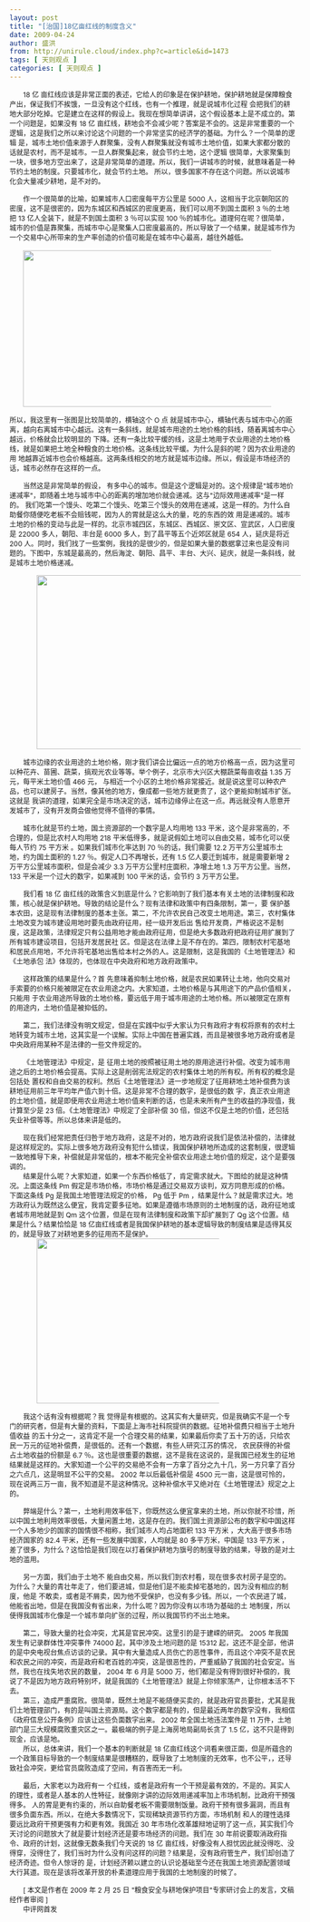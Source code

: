 ```yaml
---
layout: post
title: "[治国]18亿亩红线的制度含义"
date: 2009-04-24
author: 盛洪
from: http://unirule.cloud/index.php?c=article&id=1473
tags: [ 天则观点 ]
categories: [ 天则观点 ]
---
```


<div class="article">
 <div class="body-text">
  <p style="text-indent:18pt;">
   <span style="font-size:9pt;">
    18
   </span>
   <span style="font-size:9pt;">
    亿 亩红线应该是非常正面的表述，它给人的印象是在保护耕地，保护耕地就是保障粮食产出，保证我们不挨饿，一旦没有这个红线，也有一个推理，就是说城市化过程 会把我们的耕地大部分吃掉。它是建立在这样的假设上。我现在想简单讲讲，这个假设基本上是不成立的。第一个问题是，如果没有
   </span>
   <span style="font-size:9pt;">
    18
   </span>
   <span style="font-size:9pt;">
    亿 亩红线，耕地会不会减少呢？答案是不会的。这是非常重要的一个逻辑，这是我们之所以来讨论这个问题的一个非常坚实的经济学的基础。为什么？一个简单的逻辑 是，城市土地价值来源于人群聚集，没有人群聚集就没有城市土地价值，如果大家都分散的话就是农村，而不是城市。一旦人群聚集起来，就会节约土地，这个逻辑 很简单，大家聚集到一块，很多地方空出来了，这是非常简单的道理。所以，我们一讲城市的时候，就意味着是一种节约土地的制度。只要城市化，就会节约土地。 所以，很多国家不存在这个问题。所以说城市化会大量减少耕地，是不对的。
   </span>
  </p>
  <div style="text-indent:18pt;">
   <span style="font-size:9pt;">
   </span>
  </div>
  <p style="text-indent:18pt;">
   <span style="font-size:9pt;">
    作一个很简单的比喻，如果城市人口密度每平方公里是
   </span>
   <span style="font-size:9pt;">
    5000
   </span>
   <span style="font-size:9pt;">
    人，这相当于北京朝阳区的密度，这不是很密的，因为东城区和西城区的密度更高，我们可以用不到国土面积
   </span>
   <span style="font-size:9pt;">
    3
   </span>
   <span style="font-size:9pt;">
    ％的土地把
   </span>
   <span style="font-size:9pt;">
    13
   </span>
   <span style="font-size:9pt;">
    亿人全装下，就是不到国土面积
   </span>
   <span style="font-size:9pt;">
    3
   </span>
   <span style="font-size:9pt;">
    ％可以实现
   </span>
   <span style="font-size:9pt;">
    100
   </span>
   <span style="font-size:9pt;">
    ％的城市化。道理何在呢？很简单，城市的价值是靠聚集，而城市中心是聚集人口密度最高的，所以导致了一个结果，就是城市作为一个交易中心所带来的生产率创造的价值可能是在城市中心最高，越往外越低。
    <br/>
    <br/>
    <img alt="" height="276" src="http://www.china-review.com/UPLOADS/image/2009/4/2009040801.JPG" width="462"/>
   </span>
  </p>
  <div style="text-indent:18pt;">
  </div>
  <div style="text-indent:18pt;">
  </div>
  <p>
   <span style="font-size:9pt;">
    所以，我这里有一张图是比较简单的，横轴这个
   </span>
   <span style="font-size:9pt;">
    O
   </span>
   <span style="font-size:9pt;">
    点 就是城市中心，横轴代表与城市中心的距离，越向右离城市中心越远。这有一条斜线，就是城市用途的土地价格的斜线，随着离城市中心越远，价格就会比较明显的 下降。还有一条比较平缓的线，这是土地用于农业用途的土地价格线，就是如果把土地全种粮食的土地价格。这条线比较平缓。为什么是斜的呢？因为农业用途的用 地越靠近城市也会价格越高。这两条线相交的地方就是城市边缘。所以，假设是市场经济的话，城市必然存在这样的一点。
   </span>
  </p>
  <div>
  </div>
  <div style="text-indent:18pt;">
  </div>
  <p style="text-indent:18pt;">
   <span style="font-size:9pt;">
    当然这是非常简单的假设， 有多中心的城市。但是这个逻辑是对的。这个规律是"城市地价递减率"，即随着土地与城市中心的距离的增加地价就会递减。这与"边际效用递减率"是一样的。 我们吃第一个馒头、吃第二个馒头、吃第三个馒头的效用在递减，这是一样的。为什么自助餐你随便吃老板不会赔钱呢，因为人的胃就是这么大的量，吃的东西的效 用是递减的。城市土地的价格的变动与此是一样的。北京市城四区，东城区、西城区、崇文区、宣武区，人口密度是
   </span>
   <span style="font-size:9pt;">
    22000
   </span>
   <span style="font-size:9pt;">
    多人，朝阳、丰台是
   </span>
   <span style="font-size:9pt;">
    6000
   </span>
   <span style="font-size:9pt;">
    多人，到了昌平等五个近郊区就是
   </span>
   <span style="font-size:9pt;">
    654
   </span>
   <span style="font-size:9pt;">
    人，延庆是将近
   </span>
   <span style="font-size:9pt;">
    200
   </span>
   <span style="font-size:9pt;">
    人。同时，我们找了一些案例，我找的是很少的，但是如果大量的数据拿过来也是没有问题的。下图中，东城是最高的，然后海淀、朝阳、昌平、丰台、大兴、延庆，就是一条斜线，就是城市土地价格递减。
   </span>
  </p>
  <div style="text-indent:18pt;">
   <span style="font-size:9pt;">
    <img alt="" height="307" src="http://www.china-review.com/UPLOADS/image/2009/4/2009040802.JPG" width="490"/>
   </span>
  </div>
  <p style="text-indent:18pt;">
   <span style="font-size:9pt;">
    城市边缘的农业用途的土地价格，刚才我们讲会比偏远一点的地方价格高一点，因为这里可以种花卉、苗圃、蔬菜，搞观光农业等等。举个例子，北京市大兴区大棚蔬菜每亩收益
   </span>
   <span style="font-size:9pt;">
    1.35
   </span>
   <span style="font-size:9pt;">
    万元，每平米土地价值
   </span>
   <span style="font-size:9pt;">
    466
   </span>
   <span style="font-size:9pt;">
    元， 与相近一个小区的土地价格非常接近。就是说这里可以种农产品，也可以建房子。当然，像其他的地方，像成都一些地方就更贵了，这个更能抑制城市扩张。这就是 我讲的道理，如果完全是市场决定的话，城市边缘停止在这一点。再远就没有人愿意开发城市了，没有开发商会做他觉得不值得的事情。
   </span>
  </p>
  <div style="text-indent:18pt;">
   <span style="font-size:9pt;">
   </span>
  </div>
  <div style="text-indent:18pt;">
   <span style="font-size:9pt;">
    城市化就是节约土地，国土资源部的一个数字是人均用地
   </span>
   <span style="font-size:9pt;">
    133
   </span>
   <span style="font-size:9pt;">
    平米，这个是非常高的，不合理的，但是比农村人均用地
   </span>
   <span style="font-size:9pt;">
    218
   </span>
   <span style="font-size:9pt;">
    平米低得多，就是说假如土地可以自由交易，城市化可以使每人节约
   </span>
   <span style="font-size:9pt;">
    75
   </span>
   <span style="font-size:9pt;">
    平方米
   </span>
   <span style="font-size:9pt;">
    。如果我们城市化率达到
   </span>
   <span style="font-size:9pt;">
    70
   </span>
   <span style="font-size:9pt;">
    ％的话，我们需要
   </span>
   <span style="font-size:9pt;">
    12.2
   </span>
   <span style="font-size:9pt;">
    万平方公里城市土地，约为国土面积的
   </span>
   <span style="font-size:9pt;">
    1.27
   </span>
   <span style="font-size:9pt;">
    ％。假定人口不再增长，还有
   </span>
   <span style="font-size:9pt;">
    1.5
   </span>
   <span style="font-size:9pt;">
    亿人要迁到城市，就是需要新增
   </span>
   <span style="font-size:9pt;">
    2
   </span>
   <span style="font-size:9pt;">
    万平方公里城市面积，但是会减少
   </span>
   <span style="font-size:9pt;">
    3.3
   </span>
   <span style="font-size:9pt;">
    万平方公里村庄面积，净增土地
   </span>
   <span style="font-size:9pt;">
    1.3
   </span>
   <span style="font-size:9pt;">
    万平方公里。当然，
   </span>
   <span style="font-size:9pt;">
    133
   </span>
   <span style="font-size:9pt;">
    平米是一个过大的数字，如果减到
   </span>
   <span style="font-size:9pt;">
    100
   </span>
   <span style="font-size:9pt;">
    平米的话，会节约
   </span>
   <span style="font-size:9pt;">
    3
   </span>
   <span style="font-size:9pt;">
    万平方公里。
   </span>
  </div>
  <div style="text-indent:18pt;">
  </div>
  <p style="text-indent:18pt;">
   <span style="font-size:9pt;">
    我们看
   </span>
   <span style="font-size:9pt;">
    18
   </span>
   <span style="font-size:9pt;">
    亿 亩红线的政策含义到底是什么？它影响到了我们基本有关土地的法律制度和政策，核心就是保护耕地。导致的结论是什么？现有法律和政策中有四条限制，第一，要 保护基本农田，这是现有法律制度的基本主张。第二，不允许农民自己改变土地用途。第三，农村集体土地改变为城市建设用地时要先由政府征用，经一级开发后出 售给开发商，严格说这不是制度，这是政策，法律规定只有公益用地才能由政府征用，但是绝大多数政府把政府征用扩展到了所有城市建设项目，包括开发居民社 区。但是这在法律上是不存在的。第四，限制农村宅基地和居民点用地，不允许将宅基地出售给本村之外的人。这是限制，这是我国的《土地管理法》和《土地承包 法》体现的，也体现在中央政府和地方政府政策中。
   </span>
  </p>
  <div style="text-indent:18pt;">
   <span style="font-size:9pt;">
   </span>
  </div>
  <p style="text-indent:18pt;">
   <span style="font-size:9pt;">
    这样政策的结果是什么？首 先意味着抑制土地价格，就是农民如果转让土地，他向交易对手索要的价格只能被限定在农业用途之内。大家知道，土地价格是与其用途下的产品价值相关，只能用 于农业用途所导致的土地价格，要远低于用于城市用途的土地价格。所以被限定在原有的用途内，土地价值是被抑低的。
   </span>
  </p>
  <div style="text-indent:18pt;">
  </div>
  <div style="text-indent:18pt;">
   <span style="font-size:9pt;">
    第二，我们法律没有明文规定，但是在实践中似乎大家认为只有政府才有权将原有的农村土地转变为城市土地，这其实是一个误解。实际上中国在普遍实践，而且是被很多地方政府或者是中央政府用某种不是法律的一些文件规定的。
   </span>
  </div>
  <div style="text-indent:18pt;">
  </div>
  <p style="text-indent:18pt;">
   <span style="font-size:9pt;">
    《土地管理法》中规定，是 征用土地的按照被征用土地的原用途进行补偿。改变为城市用途之后的土地价格会提高。实际上这是削弱宪法规定的农村集体土地的所有权。所有权的概念是包括处 置权和自由交易的权利。然后《土地管理法》进一步地规定了征用耕地土地补偿费为该耕地征用前三年平均年产值六到十倍。这是非常不合理的数字，是很低的数 字，真正农业用途的土地价值，就是即使用农业用途土地价值来判断的话，也是未来所有产生的收益的净现值，我计算至少是
   </span>
   <span style="font-size:9pt;">
    23
   </span>
   <span style="font-size:9pt;">
    倍。《土地管理法》中规定了全部补偿
   </span>
   <span style="font-size:9pt;">
    30
   </span>
   <span style="font-size:9pt;">
    倍，但这不仅是土地的价值，还包括失业补偿等等。所以总体来讲是低的。
   </span>
  </p>
  <div style="text-indent:18pt;">
  </div>
  <div style="text-indent:18pt;">
   <span style="font-size:9pt;">
    现在我们经常把责任归咎于地方政府，这是不对的，地方政府说我们是依法补偿的，法律就是这样规定的。实际上很多地方政府没有犯什么错误，我国保护耕地所造成的这套制度，很逻辑一致地推导下来，补偿就是非常低的，根本不能完全补偿农业用途土地价值的规定，这个是要强调的。
   </span>
  </div>
  <div style="text-indent:18pt;">
   <span style="font-size:9pt;">
   </span>
  </div>
  <div style="text-indent:18pt;">
   <span style="font-size:9pt;">
    结果是什么呢？大家知道，如果一个东西价格低了，肯定需求就大。下图给的就是这种情况。上面这条线
   </span>
   <span style="font-size:9pt;">
    Pm
   </span>
   <span style="font-size:9pt;">
    假定是市场价格，市场价格是通过交易双方谈判，双方同意形成的价格。下面这条线
   </span>
   <span style="font-size:9pt;">
    Pg
   </span>
   <span style="font-size:9pt;">
    是我国土地管理法规定的价格，
   </span>
   <span style="font-size:9pt;">
    Pg
   </span>
   <span style="font-size:9pt;">
    低于
   </span>
   <span style="font-size:9pt;">
    Pm
   </span>
   <span style="font-size:9pt;">
    ，结果是什么？就是需求过大。地方政府认为既然这么便宜，我肯定要多征地。如果是遵循市场原则的土地制度的话，政府征地或者城市用地就是到
   </span>
   <span style="font-size:9pt;">
    Qm
   </span>
   <span style="font-size:9pt;">
    这个位置，但是在现有法律制度和政策下却扩展到了
   </span>
   <span style="font-size:9pt;">
    Qg
   </span>
   <span style="font-size:9pt;">
    这个位置。结果是什么？结果恰恰是
   </span>
   <span style="font-size:9pt;">
    18
   </span>
   <span style="font-size:9pt;">
    亿亩红线或者是我国保护耕地的基本逻辑导致的制度结果是适得其反的，就是导致了对耕地更多的征用而不是保护。
   </span>
  </div>
  <div style="text-indent:18pt;">
   <span style="font-size:9pt;">
    <img alt="" height="291" src="http://www.china-review.com/UPLOADS/image/2009/4/2009040803.JPG" width="346"/>
   </span>
  </div>
  <p style="text-indent:18pt;">
   <span style="font-size:9pt;">
    我这个话有没有根据呢？我 觉得是有根据的。这其实有大量研究，但是我确实不是一个专门的研究者，但是有大量的资料，下面是上海市社科院提供的数据。征地补偿费只相当于土地升值收益 的五十分之一，这肯定不是一个合理交易的结果，如果最后你卖了五十万的话，只给农民一万元的征地补偿费，是很低的。还有一个数据，有些人研究江苏的情况， 农民获得的补偿占土地收益的份额是
   </span>
   <span style="font-size:9pt;">
    6.7
   </span>
   <span style="font-size:9pt;">
    ％。这也是很重要的数据，这不是我在这说的，是我国已经发生的征地结果就是这样的。大家知道一个公平的交易绝不会有一方拿了百分之九十几，另一方只拿了百分之六点几，这是明显不公平的交易。
   </span>
   <span style="font-size:9pt;">
    2002
   </span>
   <span style="font-size:9pt;">
    年以后最低补偿是
   </span>
   <span style="font-size:9pt;">
    4500
   </span>
   <span style="font-size:9pt;">
    元一亩，这是很可怜的，现在说两三万一亩，我不知道是不是这种情况。这种补偿水平又绝对在《土地管理法》规定之上的。
   </span>
  </p>
  <div style="text-indent:18pt;">
   <span style="font-size:9pt;">
   </span>
  </div>
  <div style="text-indent:18pt;">
   <span style="font-size:9pt;">
    弊端是什么？第一，土地利用效率低下，你既然这么便宜拿来的土地，所以你就不珍惜，所以中国土地利用效率很低，大量闲置土地，这是存在的。我们国土资源部公布的数字和中国这样一个人多地少的国家的国情很不相称，我们城市人均占地面积
   </span>
   <span style="font-size:9pt;">
    133
   </span>
   <span style="font-size:9pt;">
    平方米
   </span>
   <span style="font-size:9pt;">
    ，大大高于很多市场经济国家的
   </span>
   <span style="font-size:9pt;">
    82.4
   </span>
   <span style="font-size:9pt;">
    平米，还有一些发展中国家，人均就是
   </span>
   <span style="font-size:9pt;">
    80
   </span>
   <span style="font-size:9pt;">
    多平方米，中国是
   </span>
   <span style="font-size:9pt;">
    133
   </span>
   <span style="font-size:9pt;">
    平方米
   </span>
   <span style="font-size:9pt;">
    ，差了很多，为什么？这恰恰是我们现在以打着保护耕地为旗号的制度导致的结果，导致的是对土地的滥用。
   </span>
  </div>
  <div style="text-indent:18pt;">
   <span style="font-size:9pt;">
   </span>
  </div>
  <p style="text-indent:18pt;">
   <span style="font-size:9pt;">
    另一方面，我们由于土地不 能自由交易，所以我们到农村看，现在很多农村房子是空的。为什么？大量的青壮年走了，他们要进城，但是他们是不能卖掉宅基地的，因为没有相应的制度，他是 不敢卖，或者是不屑卖，因为他不受保护，也没有多少钱。所以，一个农民进了城，他能省出地，但是在我国没有省出来，为什么呢？因为你没有以市场为基础的土 地制度，所以使得我国城市化像是一个城市单向扩张的过程，所以我国节约不出土地来。
   </span>
  </p>
  <div style="text-indent:18pt;">
   <span style="font-size:9pt;">
   </span>
  </div>
  <div style="text-indent:18pt;">
   <span style="font-size:9pt;">
    第二，导致大量的社会冲突，尤其是官民冲突。这里引的是于建嵘的研究。
   </span>
   <span style="font-size:9pt;">
    2005
   </span>
   <span style="font-size:9pt;">
    年我国发生有记录群体性冲突事件
   </span>
   <span style="font-size:9pt;">
    74000
   </span>
   <span style="font-size:9pt;">
    起，其中涉及土地问题的是
   </span>
   <span style="font-size:9pt;">
    15312
   </span>
   <span style="font-size:9pt;">
    起，这还不是全部，他讲的是中央电视台焦点访谈的记录。其中有大量造成人员伤亡的恶性事件，而且这个冲突不是农民和农民之间的冲突，而是政府和老百姓的冲突，这是很恶性的，严重威胁了我国的社会安定。当然，我也在找失地农民的数量，
   </span>
   <span style="font-size:9pt;">
    2004
   </span>
   <span style="font-size:9pt;">
    年
   </span>
   <span style="font-size:9pt;">
    6
   </span>
   <span style="font-size:9pt;">
    月是
   </span>
   <span style="font-size:9pt;">
    5000
   </span>
   <span style="font-size:9pt;">
    万，他们都是没有得到很好补偿的，我说了不是因为地方政府特别坏，就是我国的《土地管理法》就是上你倾家荡产，让你根本活不下去。
   </span>
  </div>
  <div style="text-indent:18pt;">
   <span style="font-size:9pt;">
   </span>
  </div>
  <div style="text-indent:18pt;">
   <span style="font-size:9pt;">
    第三，造成严重腐败。很简单，既然土地是不能随便买卖的，就是政府官员要批，尤其是我们土地管理部门，有的是叫国土资源局。这个数字都是有的，但是最近两年的数字没有，我相信《政府信息公开条例》应该让这些负面数字出来。
   </span>
   <span style="font-size:9pt;">
    2002
   </span>
   <span style="font-size:9pt;">
    年全国土地违法案件是
   </span>
   <span style="font-size:9pt;">
    11
   </span>
   <span style="font-size:9pt;">
    万件，土地部门是三大规模腐败重灾区之一。最极端的例子是上海房地局副局长贪了
   </span>
   <span style="font-size:9pt;">
    1.5
   </span>
   <span style="font-size:9pt;">
    亿，这不只是得到现金，应该是地。
   </span>
  </div>
  <div style="text-indent:18pt;">
   <span style="font-size:9pt;">
   </span>
  </div>
  <div style="text-indent:18pt;">
   <span style="font-size:9pt;">
    所以，总体来讲，我们一个基本的判断就是
   </span>
   <span style="font-size:9pt;">
    18
   </span>
   <span style="font-size:9pt;">
    亿亩红线这个词看来很正面，但是所蕴含的一个政策目标导致的一个制度结果是很糟糕的，既导致了土地制度的无效率，也不公平，，还导致社会冲突，更给官员腐败造成了空间，有百害而无一利。
   </span>
  </div>
  <div style="text-indent:18pt;">
   <span style="font-size:9pt;">
   </span>
  </div>
  <p style="text-indent:18pt;">
   <span style="font-size:9pt;">
    最后，大家老以为政府有一 个红线，或者是政府有一个干预是最有效的，不是的。其实人的理性，或者是人基本的人性特征，就像刚才讲的边际效用递减率加上市场机制，比政府干预强得多。 人的胃是更有约束的，所以自助餐老板不需要限制饭量。政府干预有很多漏洞，而且有很多负面东西。所以，在绝大多数情况下，实现稀缺资源节约方面，市场机制 和人的理性选择要远比政府干预更强有力和更有效。我国近
   </span>
   <span style="font-size:9pt;">
    30
   </span>
   <span style="font-size:9pt;">
    年市场化改革雄辩地证明了这一点，其实我们今天讨论的问题放大了就是要计划经济还是要市场经济的问题。我们在
   </span>
   <span style="font-size:9pt;">
    30
   </span>
   <span style="font-size:9pt;">
    年前说要取消政府指令、政府的计划，这就像无数条我们今天说的
   </span>
   <span style="font-size:9pt;">
    18
   </span>
   <span style="font-size:9pt;">
    亿 亩红线，好像没有人担忧因此就没得吃、没得穿，没得住了，我们当时为什么没有问这样的问题？结果是，没有政府管生产，我们却创造了经济奇迹。但令人惊讶的 是，计划经济赖以建立的认识论基础至今还在我国土地资源配置领域大行其道。现在是该将改革开放的朴素道理应用于我国的土地制度的时候了。
   </span>
  </p>
  <div style="text-indent:18pt;">
   <span style="font-size:9pt;">
   </span>
   <span style="font-size:9pt;">
   </span>
  </div>
  <div style="text-indent:18pt;">
   <span style="font-size:9pt;">
    [
   </span>
   <span style="font-size:9pt;">
    本文是作者在
   </span>
   <span style="font-size:9pt;">
    2009
   </span>
   <span style="font-size:9pt;">
    年
   </span>
   <span style="font-size:9pt;">
    2
   </span>
   <span style="font-size:9pt;">
    月
   </span>
   <span style="font-size:9pt;">
    25
   </span>
   <span style="font-size:9pt;">
    日
   </span>
   <span style="font-size:9pt;">
    "粮食安全与耕地保护项目"专家研讨会上的发言，文稿经作者审阅
   </span>
   <span style="font-size:9pt;">
    ]
   </span>
  </div>
  <div style="text-indent:18pt;">
   <span style="font-size:9pt;">
    <span style="font-size:9pt;">
     中评网首发
    </span>
   </span>
  </div>
 </div>
</div>

